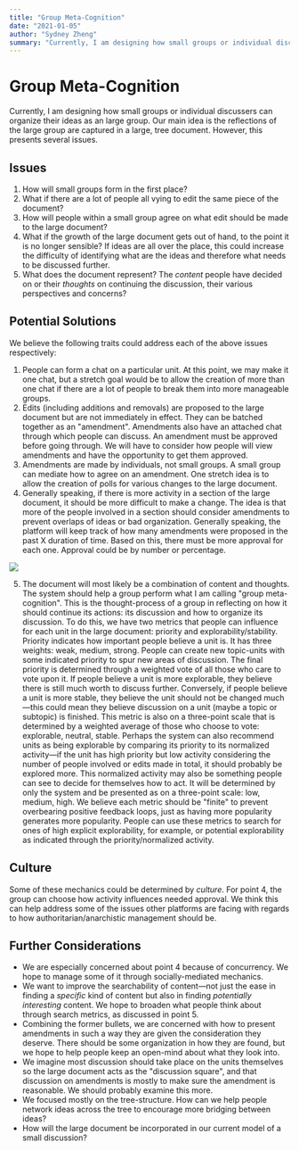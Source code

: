 ```yaml
---
title: "Group Meta-Cognition"
date: "2021-01-05"
author: "Sydney Zheng"
summary: "Currently, I am designing how small groups or individual discussers can organize their ideas as an large group. Our main idea is the reflections of the large group are captured in a large, tree document. However, this presents several issues."
---
```


# Group Meta-Cognition

Currently, I am designing how small groups or individual discussers can organize their ideas as an large group. Our main idea is the reflections of the large group are captured in a large, tree document. However, this presents several issues.

## Issues

1. How will small groups form in the first place?
2. What if there are a lot of people all vying to edit the same piece of the document?
3. How will people within a small group agree on what edit should be made to the large document?
4. What if the growth of the large document gets out of hand, to the point it is no longer sensible? If ideas are all over the place, this could increase the difficulty of identifying what are the ideas and therefore what needs to be discussed further.
5. What does the document represent? The _content_ people have decided on or their _thoughts_ on continuing the discussion, their various perspectives and concerns?

## Potential Solutions

We believe the following traits could address each of the above issues respectively:

1. People can form a chat on a particular unit. At this point, we may make it one chat, but a stretch goal would be to allow the creation of more than one chat if there are a lot of people to break them into more manageable groups.
2. Edits (including additions and removals) are proposed to the large document but are not immediately in effect. They can be batched together as an "amendment". Amendments also have an attached chat through which people can discuss. An amendment must be approved before going through. We will have to consider how people will view amendments and have the opportunity to get them approved.
3. Amendments are made by individuals, not small groups. A small group can mediate how to agree on an amendment. One stretch idea is to allow the creation of polls for various changes to the large document.
4. Generally speaking, if there is more activity in a section of the large document, it should be more difficult to make a change. The idea is that more of the people involved in a section should consider amendments to prevent overlaps of ideas or bad organization. Generally speaking, the platform will keep track of how many amendments were proposed in the past X duration of time. Based on this, there must be more approval for each one. Approval could be by number or percentage.

![](/images/explorability.png)

5. The document will most likely be a combination of content and thoughts. The system should help a group perform what I am calling "group meta-cognition". This is the thought-process of a group in reflecting on how it should continue its actions: its discussion and how to organize its discussion. To do this, we have two metrics that people can influence for each unit in the large document: priority and explorability/stability. Priority indicates how important people believe a unit is. It has three weights: weak, medium, strong. People can create new topic-units with some indicated priority to spur new areas of discussion. The final priority is determined through a weighted vote of all those who care to vote upon it. If people believe a unit is more explorable, they believe there is still much worth to discuss further. Conversely, if people believe a unit is more stable, they believe the unit should not be changed much—this could mean they believe discussion on a unit (maybe a topic or subtopic) is finished. This metric is also on a three-point scale that is determined by a weighted average of those who choose to vote: explorable, neutral, stable. Perhaps the system can also recommend units as being explorable by comparing its priority to its normalized activity—if the unit has high priority but low activity considering the number of people involved or edits made in total, it should probably be explored more. This normalized activity may also be something people can see to decide for themselves how to act. It will be determined by only the system and be presented as on a three-point scale: low, medium, high. We believe each metric should be "finite" to prevent overbearing positive feedback loops, just as having more popularity generates more popularity. People can use these metrics to search for ones of high explicit explorability, for example, or potential explorability as indicated through the priority/normalized activity.

## Culture

Some of these mechanics could be determined by _culture_. For point 4, the group can choose how activity influences needed approval. We think this can help address some of the issues other platforms are facing with regards to how authoritarian/anarchistic management should be.

## Further Considerations

-   We are especially concerned about point 4 because of concurrency. We hope to manage some of it through socially-mediated mechanics.
-   We want to improve the searchability of content—not just the ease in finding a _specific_ kind of content but also in finding _potentially interesting_ content. We hope to broaden what people think about through search metrics, as discussed in point 5.
-   Combining the former bullets, we are concerned with how to present amendments in such a way they are given the consideration they deserve. There should be some organization in how they are found, but we hope to help people keep an open-mind about what they look into.
-   We imagine most discussion should take place on the units themselves so the large document acts as the "discussion square", and that discussion on amendments is mostly to make sure the amendment is reasonable. We should probably examine this more.
-   We focused mostly on the tree-structure. How can we help people network ideas across the tree to encourage more bridging between ideas?
-   How will the large document be incorporated in our current model of a small discussion?
